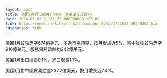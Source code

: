 ```yaml
---
layout: post
title: 美國1月貿赤按月升約5%　對華逆差升逾7%
date: 2024-03-07 21:51:22.000000000 +08:00
link: https://news.rthk.hk/rthk/ch/component/k2/1743614-20240307.htm
categories: rthk
---
```


美國1月貿易赤字674億美元，多過市場預期，按月增加近5%，當中貨物貿易赤字916億美元，服務貿易盈餘約242億美元。

美國1月出口增長0.1%，進口增長1.1%。

美國1月對中國貿易逆差237.2億美元，按月增長近7.4%。
